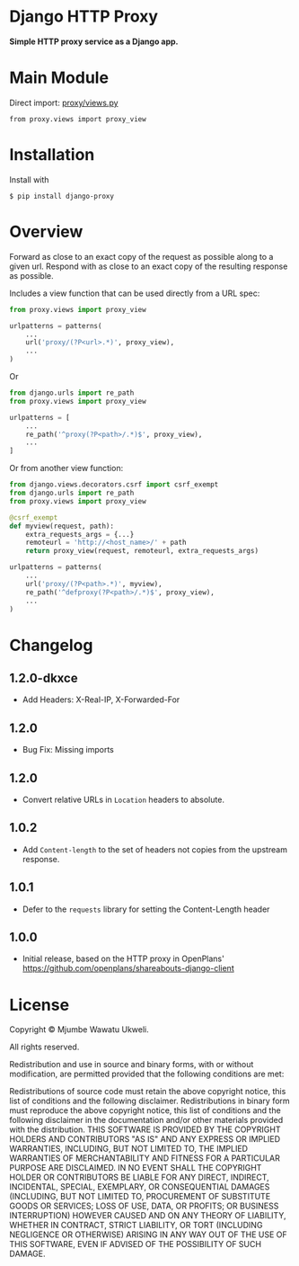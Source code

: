 Django HTTP Proxy
=================

**Simple HTTP proxy service as a Django app.**

Main Module
============

Direct import: [proxy/views.py](proxy/views.py)     

`from proxy.views import proxy_view`

Installation
============

Install with

```console
$ pip install django-proxy
```

Overview
========

Forward as close to an exact copy of the request as possible along to a
given url.  Respond with as close to an exact copy of the resulting
response as possible.

Includes a view function that can be used directly from a URL spec:

```python
from proxy.views import proxy_view

urlpatterns = patterns(
	...
	url('proxy/(?P<url>.*)', proxy_view),
	...
)
```

Or

```python
from django.urls import re_path 
from proxy.views import proxy_view

urlpatterns = [
	...
	re_path('^proxy(?P<path>/.*)$', proxy_view),
	...
]
```

Or from another view function:

```python
from django.views.decorators.csrf import csrf_exempt
from django.urls import re_path 
from proxy.views import proxy_view

@csrf_exempt
def myview(request, path):
	extra_requests_args = {...}
	remoteurl = 'http://<host_name>/' + path
	return proxy_view(request, remoteurl, extra_requests_args)

urlpatterns = patterns(
	...
	url('proxy/(?P<path>.*)', myview),
	re_path('^defproxy(?P<path>/.*)$', proxy_view),
	...
)
```

Changelog
=========

1.2.0-dkxce
-----
* Add Headers: X-Real-IP, X-Forwarded-For

1.2.0
-----
* Bug Fix: Missing imports

1.2.0
-----
* Convert relative URLs in `Location` headers to absolute.

1.0.2
-----

* Add `Content-length` to the set of headers not copies from the upstream
  response.

1.0.1
-----

* Defer to the `requests` library for setting the Content-Length header

1.0.0
-----

* Initial release, based on the HTTP proxy in OpenPlans'
  https://github.com/openplans/shareabouts-django-client

License
=======

Copyright © Mjumbe Wawatu Ukweli.

All rights reserved.

Redistribution and use in source and binary forms, with or without
modification, are permitted provided that the following conditions are met:

Redistributions of source code must retain the above copyright notice, this
list of conditions and the following disclaimer.
Redistributions in binary form must reproduce the above copyright notice, this
list of conditions and the following disclaimer in the documentation and/or
other materials provided with the distribution.
THIS SOFTWARE IS PROVIDED BY THE COPYRIGHT HOLDERS AND CONTRIBUTORS "AS IS" AND
ANY EXPRESS OR IMPLIED WARRANTIES, INCLUDING, BUT NOT LIMITED TO, THE IMPLIED
WARRANTIES OF MERCHANTABILITY AND FITNESS FOR A PARTICULAR PURPOSE ARE
DISCLAIMED. IN NO EVENT SHALL THE COPYRIGHT HOLDER OR CONTRIBUTORS BE LIABLE
FOR ANY DIRECT, INDIRECT, INCIDENTAL, SPECIAL, EXEMPLARY, OR CONSEQUENTIAL
DAMAGES (INCLUDING, BUT NOT LIMITED TO, PROCUREMENT OF SUBSTITUTE GOODS OR
SERVICES; LOSS OF USE, DATA, OR PROFITS; OR BUSINESS INTERRUPTION) HOWEVER
CAUSED AND ON ANY THEORY OF LIABILITY, WHETHER IN CONTRACT, STRICT LIABILITY,
OR TORT (INCLUDING NEGLIGENCE OR OTHERWISE) ARISING IN ANY WAY OUT OF THE USE
OF THIS SOFTWARE, EVEN IF ADVISED OF THE POSSIBILITY OF SUCH DAMAGE.

[1]: http://twitter.com/mjumbewu
